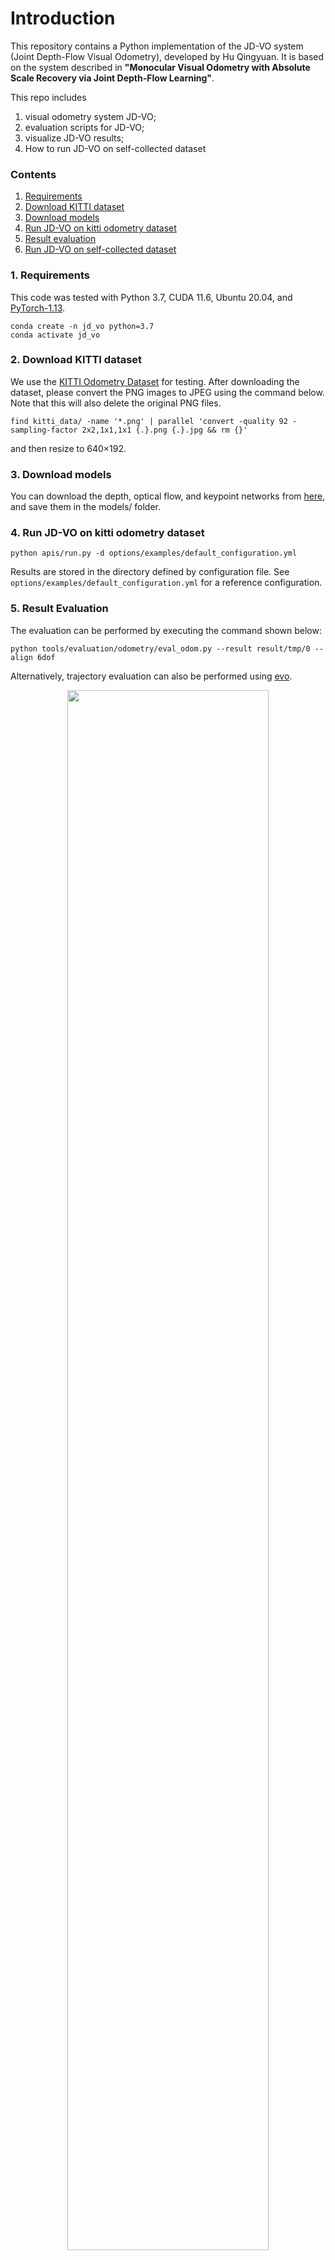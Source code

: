 # Introduction

This repository contains a Python implementation of the JD-VO system (Joint Depth-Flow Visual Odometry), developed by Hu Qingyuan. 
It is based on the system described in **"Monocular Visual Odometry with Absolute Scale Recovery via Joint Depth-Flow Learning"**.


This repo includes
1. visual odometry system JD-VO;
2. evaluation scripts for JD-VO; 
3. visualize JD-VO results;
4. How to run JD-VO on self-collected dataset


### Contents
1. [Requirements](#1-requirements)
2. [Download KITTI dataset](#2-download-kitti-dataset)
3. [Download models](#3-download-models)
4. [Run JD-VO on kitti odometry dataset](#4-run-jd-vo-on-kitti-odometry-dataset)
5. [Result evaluation](#5-result-evaluation)
6. [Run JD-VO on self-collected dataset](#6-run-jd-vo-on-self-collected-dataset)


### 1. Requirements

This code was tested with Python 3.7, CUDA 11.6, Ubuntu 20.04, and [PyTorch-1.13](https://pytorch.org/).


```
conda create -n jd_vo python=3.7
conda activate jd_vo
```

### 2. Download KITTI dataset

We use the [KITTI Odometry Dataset](http://www.cvlibs.net/datasets/kitti/eval_odometry.php) for testing. After downloading the dataset, please convert the PNG images to JPEG using the command below. Note that this will also delete the original PNG files.
```
find kitti_data/ -name '*.png' | parallel 'convert -quality 92 -sampling-factor 2x2,1x1,1x1 {.}.png {.}.jpg && rm {}'
```

and then resize to 640×192.

### 3. Download models

You can download the depth, optical flow, and keypoint networks from [here](https://www.dropbox.com/scl/fo/8xo2xsb3gv6o5ysm6c3gn/AMfeHtUQB6FeVjTvZozmdNQ?rlkey=mb8s9jxe64vphmr4tztdkjkp5&st=4jwuh3lp&dl=0), and save them in the models/ folder.



### 4. Run JD-VO on kitti odometry dataset

```
python apis/run.py -d options/examples/default_configuration.yml  
```

Results are stored in the directory defined by configuration file.
See `options/examples/default_configuration.yml`  for a reference configuration.


### 5. Result Evaluation

The evaluation can be performed by executing the command shown below:

```
python tools/evaluation/odometry/eval_odom.py --result result/tmp/0 --align 6dof
```
Alternatively, trajectory evaluation can also be performed using [evo](https://github.com/MichaelGrupp/evo).


<div align="center">
  <img src='docs/00.png' width="80%">
  <p><b>Sequence 00</b></p>

  <img src='docs/02.png' width="80%">
  <p><b>Sequence 02</b></p>

  <img src='docs/05.png' width="80%">
  <p><b>Sequence 05</b></p>

  <img src='docs/07.png' width="80%">
  <p><b>Sequence 07</b></p>

  <img src='docs/09.png' width="80%">
  <p><b>Sequence 09</b></p>

  <img src='docs/10.png' width="80%">
  <p><b>Sequence 10</b></p>
</div>







### 6. Run JD-VO on self-collected dataset

To prepare your own dataset, the following steps are required:

1. Convert the images from PNG to JPEG format, and resize them to the target resolution.
2. Modify the camera intrinsic matrix accordingly to match the resized images. For convenience, you can directly replace the `calib.txt` files in the KITTI dataset with your updated calibration parameters.
3. Update the configuration `.yml` file to reflect the paths and parameters of the new dataset.
4. After completing the above steps, you can run the system with your own data.




### License
The code is released under the permissive MIT license.


### Related Projects

This repository incorporates and adapts components from several outstanding open-source projects:

- [DF-VO](https://github.com/Huangying-Zhan/DF-VO)  
- [monodepth2](https://github.com/nianticlabs/monodepth2)  
- [LiteFlowNet](https://github.com/twhui/LiteFlowNet)  
- [SuperPoint](https://github.com/rpautrat/SuperPoint)  
- [pytorch-liteflownet](https://github.com/sniklaus/pytorch-liteflownet)

The borrowed code is used in accordance with the original licenses of the respective projects.
